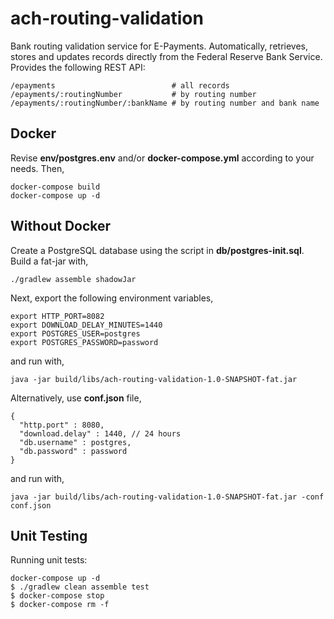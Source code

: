 # ach-routing-validation

Bank routing validation service for E-Payments. Automatically, retrieves, stores
and updates records directly from the Federal Reserve Bank Service. Provides the
following REST API:

    /epayments                          # all records
    /epayments/:routingNumber           # by routing number
    /epayments/:routingNumber/:bankName # by routing number and bank name

## Docker

Revise **env/postgres.env** and/or **docker-compose.yml** according to your
needs. Then,

    docker-compose build
    docker-compose up -d

## Without Docker

Create a PostgreSQL database using the script in **db/postgres-init.sql**.
Build a fat-jar with,

    ./gradlew assemble shadowJar

Next, export the following environment variables,

    export HTTP_PORT=8082
    export DOWNLOAD_DELAY_MINUTES=1440
    export POSTGRES_USER=postgres
    export POSTGRES_PASSWORD=password

and run with,

    java -jar build/libs/ach-routing-validation-1.0-SNAPSHOT-fat.jar

Alternatively, use **conf.json** file,

    {
      "http.port" : 8080,
      "download.delay" : 1440, // 24 hours
      "db.username" : postgres,
      "db.password" : password
    }

and run with,

    java -jar build/libs/ach-routing-validation-1.0-SNAPSHOT-fat.jar -conf conf.json

## Unit Testing

Running unit tests:

    docker-compose up -d
    $ ./gradlew clean assemble test
    $ docker-compose stop
    $ docker-compose rm -f
